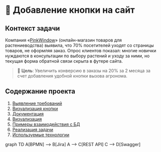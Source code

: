 

# 🔘 Добавление кнопки на сайт

## Контекст задачи

Компания «[PinkWindow](https://gr-move.github.io/Portfolio/docs/after-index.html)» (онлайн-магазин товаров для растениеводства) выявила, что 70% посетителей уходят со страницы товаров, не оформляя заказ. Опрос клиентов показал: многие новички нуждаются в консультации по выбору растений и уходу за ними, но текущая форма обратной связи скрыта в футере сайта.

> 📌 **Цель**: Увеличить конверсию в заказы на 20% за 2 месяца за счет добавления удобной кнопки вызова агронома.


## Содержание проекта

1. [Выявление требований](https://gr-move.github.io/Portfolio/Cases/Case%20№%201/Identification-of-requirements.md)
2. [Визуализация кнопки](https://gr-move.github.io/Portfolio/Cases/Case%20№%201/)
2. [Документация](https://gr-move.github.io/Portfolio/Cases/Case%20№%201/)
2. [Визуализация](https://gr-move.github.io/Portfolio/Cases/Case%20№%201/)
3. [Примеры взаимодействия с БД](https://gr-move.github.io/Portfolio/Cases/Case%20№%201/)
4. [Реализация задачи](https://gr-move.github.io/Portfolio/docs/before-index.html)
4. [Используемые технологии](_techstack.md)


graph TD
    A[BPMN] --> B[Jira]
    A --> C[REST API]
    C --> D[Swagger]